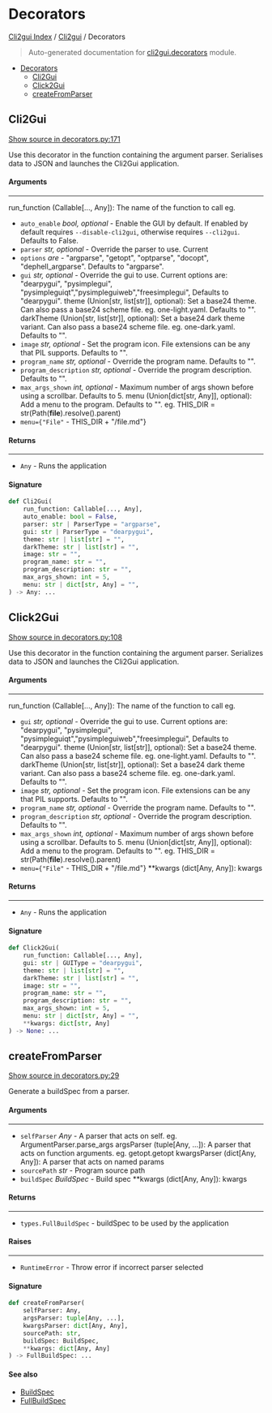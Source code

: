 # Decorators

[Cli2gui Index](../README.md#cli2gui-index) / [Cli2gui](./index.md#cli2gui) / Decorators

> Auto-generated documentation for [cli2gui.decorators](../../../cli2gui/decorators.py) module.

- [Decorators](#decorators)
  - [Cli2Gui](#cli2gui)
  - [Click2Gui](#click2gui)
  - [createFromParser](#createfromparser)

## Cli2Gui

[Show source in decorators.py:171](../../../cli2gui/decorators.py#L171)

Use this decorator in the function containing the argument parser.
Serialises data to JSON and launches the Cli2Gui application.

#### Arguments

----
 run_function (Callable[..., Any]): The name of the function to call eg.
 - `auto_enable` *bool, optional* - Enable the GUI by default. If enabled by
 default requires `--disable-cli2gui`, otherwise requires `--cli2gui`.
 Defaults to False.
 - `parser` *str, optional* - Override the parser to use. Current
 - `options` *are* - "argparse", "getopt", "optparse", "docopt",
 "dephell_argparse". Defaults to "argparse".
 - `gui` *str, optional* - Override the gui to use. Current options are:
 "dearpygui", "pysimplegui", "pysimpleguiqt","pysimpleguiweb","freesimplegui",
 Defaults to "dearpygui".
 theme (Union[str, list[str]], optional): Set a base24 theme. Can
 also pass a base24 scheme file. eg. one-light.yaml. Defaults to "".
 darkTheme (Union[str, list[str]], optional): Set a base24 dark
 theme variant. Can also pass a base24 scheme file. eg. one-dark.yaml.
 Defaults to "".
 - `image` *str, optional* - Set the program icon. File
 extensions can be any that PIL supports. Defaults to "".
 - `program_name` *str, optional* - Override the program name.
 Defaults to "".
 - `program_description` *str, optional* - Override the program
 description. Defaults to "".
 - `max_args_shown` *int, optional* - Maximum number of args shown before
 using a scrollbar. Defaults to 5.
 menu (Union[dict[str, Any]], optional): Add a menu to the program.
 Defaults to "". eg. THIS_DIR = str(Path(__file__).resolve().parent)
 - `menu={"File"` - THIS_DIR + "/file.md"}

#### Returns

-------
 - `Any` - Runs the application

#### Signature

```python
def Cli2Gui(
    run_function: Callable[..., Any],
    auto_enable: bool = False,
    parser: str | ParserType = "argparse",
    gui: str | ParserType = "dearpygui",
    theme: str | list[str] = "",
    darkTheme: str | list[str] = "",
    image: str = "",
    program_name: str = "",
    program_description: str = "",
    max_args_shown: int = 5,
    menu: str | dict[str, Any] = "",
) -> Any: ...
```



## Click2Gui

[Show source in decorators.py:108](../../../cli2gui/decorators.py#L108)

Use this decorator in the function containing the argument parser.
Serializes data to JSON and launches the Cli2Gui application.

#### Arguments

----
 run_function (Callable[..., Any]): The name of the function to call eg.
 - `gui` *str, optional* - Override the gui to use. Current options are:
 "dearpygui", "pysimplegui", "pysimpleguiqt","pysimpleguiweb","freesimplegui",
 Defaults to "dearpygui".
 theme (Union[str, list[str]], optional): Set a base24 theme. Can
 also pass a base24 scheme file. eg. one-light.yaml. Defaults to "".
 darkTheme (Union[str, list[str]], optional): Set a base24 dark
 theme variant. Can also pass a base24 scheme file. eg. one-dark.yaml.
 Defaults to "".
 - `image` *str, optional* - Set the program icon. File
 extensions can be any that PIL supports. Defaults to "".
 - `program_name` *str, optional* - Override the program name.
 Defaults to "".
 - `program_description` *str, optional* - Override the program
 description. Defaults to "".
 - `max_args_shown` *int, optional* - Maximum number of args shown before
 using a scrollbar. Defaults to 5.
 menu (Union[dict[str, Any]], optional): Add a menu to the program.
 Defaults to "". eg. THIS_DIR = str(Path(__file__).resolve().parent)
 - `menu={"File"` - THIS_DIR + "/file.md"}
 **kwargs (dict[Any, Any]): kwargs

#### Returns

-------
 - `Any` - Runs the application

#### Signature

```python
def Click2Gui(
    run_function: Callable[..., Any],
    gui: str | GUIType = "dearpygui",
    theme: str | list[str] = "",
    darkTheme: str | list[str] = "",
    image: str = "",
    program_name: str = "",
    program_description: str = "",
    max_args_shown: int = 5,
    menu: str | dict[str, Any] = "",
    **kwargs: dict[str, Any]
) -> None: ...
```



## createFromParser

[Show source in decorators.py:29](../../../cli2gui/decorators.py#L29)

Generate a buildSpec from a parser.

#### Arguments

----
 - `selfParser` *Any* - A parser that acts on self. eg. ArgumentParser.parse_args
 argsParser (tuple[Any, ...]): A parser that acts on function
 arguments. eg. getopt.getopt
 kwargsParser (dict[Any, Any]): A parser that acts on named params
 - `sourcePath` *str* - Program source path
 - `buildSpec` *BuildSpec* - Build spec
 **kwargs (dict[Any, Any]): kwargs

#### Returns

-------
 - `types.FullBuildSpec` - buildSpec to be used by the application

#### Raises

------
 - `RuntimeError` - Throw error if incorrect parser selected

#### Signature

```python
def createFromParser(
    selfParser: Any,
    argsParser: tuple[Any, ...],
    kwargsParser: dict[Any, Any],
    sourcePath: str,
    buildSpec: BuildSpec,
    **kwargs: dict[Any, Any]
) -> FullBuildSpec: ...
```

#### See also

- [BuildSpec](./models.md#buildspec)
- [FullBuildSpec](./models.md#fullbuildspec)